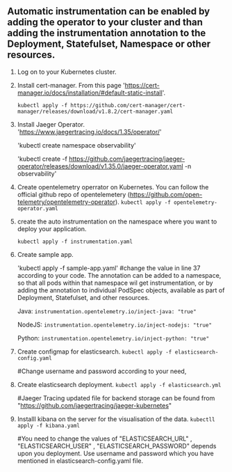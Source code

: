 ## Automatic instrumentation can be enabled by adding the operator to your cluster and than adding the instrumentation annotation to the Deployment, Statefulset, Namespace or other resources.

1. Log on to your Kubernetes cluster.

2. Install cert-manager. From this page 'https://cert-manager.io/docs/installation/#default-static-install'.

   `kubectl apply -f https://github.com/cert-manager/cert-manager/releases/download/v1.8.2/cert-manager.yaml`

3. Install Jaeger Operator. 'https://www.jaegertracing.io/docs/1.35/operator/'
 
   'kubectl create namespace observability'
 
   'kubectl create -f https://github.com/jaegertracing/jaeger-operator/releases/download/v1.35.0/jaeger-operator.yaml -n observability'

4. Create opentelemetry operrator on Kubernetes. You can follow the official github repo of opentelemetery (https://github.com/open-telemetry/opentelemetry-operator).
   `kubectl apply -f opentelemetry-operator.yaml`

5. create the auto instrumentation on the namespace where you want to deploy your application.
   
   `kubectl apply -f instrumentation.yaml`

6. Create sample app.
    
    'kubectl apply -f sample-app.yaml'
   #change the value in line 37 according to your code.
   The annotation can be added to a namespace, so that all pods within that namespace wil get instrumentation, or by adding the annotation to individual    PodSpec objects, available as part of Deployment, Statefulset, and other resources.

   Java:
   `instrumentation.opentelemetry.io/inject-java: "true"`

   NodeJS:
   `instrumentation.opentelemetry.io/inject-nodejs: "true"`

   Python:
   `instrumentation.opentelemetry.io/inject-python: "true"`


7. Create configmap for elasticsearch.
   `kubectl apply -f elasticsearch-config.yaml`

   #Change username and password according to your need,

8. Create elasticsearch deployment.
   `kubectl apply -f elasticsearch.yml`

   #Jaeger Tracing updated file for backend storage can be found from "https://github.com/jaegertracing/jaeger-kubernetes"

9. Installl kibana on the server for the visualisation of the data.
   `kubectll apply -f kibana.yaml`

   #You need to change the values of "ELASTICSEARCH_URL" , "ELASTICSEARCH_USER" , "ELASTICSEARCH_PASSWORD" depends upon you deployment. Use username and    password which you have mentioned in elasticsearch-config.yaml file.
